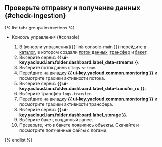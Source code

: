 ## Проверьте отправку и получение данных {#check-ingestion}

{% list tabs group=instructions %}

- Консоль управления {#console}

  1. В [консоли управления]({{ link-console-main }}) перейдите в [каталог](../../resource-manager/concepts/resources-hierarchy.md#folder), в котором создали [поток данных](../../data-streams/concepts/glossary.md#stream-concepts), [трансфер](../../data-transfer/concepts/index.md##transfer) и [бакет](../../storage/concepts/bucket.md).
  1. Выберите сервис **{{ ui-key.yacloud.iam.folder.dashboard.label_data-streams }}**.
  1. Выберите поток данных `logs-stream`.
  1. Перейдите на вкладку **{{ ui-key.yacloud.common.monitoring }}** и посмотрите графики активности потока.
  1. Выберите сервис **{{ ui-key.yacloud.iam.folder.dashboard.label_data-transfer_ru }}**.
  1. Выберите трансфер `logs-transfer`.
  1. Перейдите на вкладку **{{ ui-key.yacloud.common.monitoring }}** и посмотрите графики активности трансфера.
  1. Выберите сервис **{{ ui-key.yacloud.iam.folder.dashboard.label_storage }}**.
  1. Выберите бакет, созданный ранее.
  1. Проверьте, что в бакете появились объекты. Скачайте и посмотрите полученные файлы с логами.

{% endlist %}